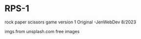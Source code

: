 # RPS-1
rock paper scissors game version 1
Original -JenWebDev 8/2023

imgs from unsplash.com free images
